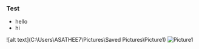 ### Test

- hello
- hi

![alt text](C:\Users\ASATHEE7\Pictures\Saved Pictures\Picture1)
![Picture1](https://github.com/aravindan0007/DDI-documents/assets/164719254/31d24240-9bc3-4e82-9697-aad83bbaef2a)


